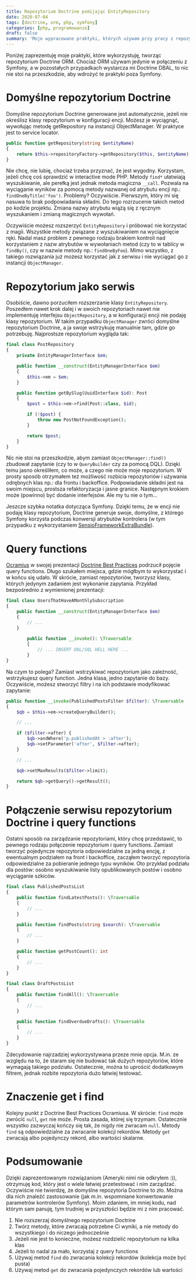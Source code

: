```yaml
---
title: Repozytorium Doctrine pomijając EntityRepository
date: 2020-07-04
tags: [doctrine, orm, php, symfony]
categories: [php, programowanie]
draft: false
summary: 'Moje wypracowane praktyki, których używam przy pracy z repozytorium Doctrine'
---
```


Poniżej zaprezentuję moje praktyki, które wykorzystuję, tworząc repozytorium Doctrine ORM. Chociaż ORM używam jedynie w
połączeniu z Symfony, a w pozostałych przypadkach wystarcza mi Doctrine DBAL, to nic nie stoi na przeszkodzie, aby
wdrożyć te praktyki poza Symfony.

# Domyślne repozytorium Doctrine

Domyślne repozytorium Doctrine generowane jest automatycznie, jeżeli nie określisz klasy repozytorium w konfiguracji
encji. Możesz je wyciągnąć, wywołując metodę getRepository na instancji ObjectManager. W praktyce jest to service
locator.

```php
public function getRepository(string $entityName)
{
    return $this->repositoryFactory->getRepository($this, $entityName);
}
```

Nie chcę, nie lubię, chociaż trzeba przyznać, że jest wygodny. Korzystam, jeżeli chcę coś sprawdzić w interactive mode
PHP. Metody `find*` ułatwiają wyszukiwanie, ale perełką jest jednak metoda magiczna `__call`. Pozwala na wyciąganie
wyników za pomocą metody nazwanej od atrybutu encji np.: `findOneByTitle('foo')`. Problemy? Oczywiście. Pierwszym, który
mi się nasuwa to brak podpowiadania składni. Do tego rozrzucenie takich metod po kodzie projektu. Zmiana nazwy atrybutu
wiążą się z ręcznym wyszukaniem i zmianą magicznych wywołań.

Oczywiście możesz rozszerzyć `EntityRepository` i próbować nie korzystać z magii. Wszystkie metody związane z
wyszukiwaniem na wyciągnięcie ręki. Nadal masz problem z pewnego rodzaju brakiem kontroli nad korzystaniem z nazw
atrybutów w wywołaniach metod (czy to w tablicy w `findBy()`, czy w nazwie metody np.: `findOneByFoo`). Mimo wszystko, z
takiego rozwiązania już możesz korzystać jak z serwisu i nie wyciągać go z instancji `ObjectManager`.

# Repozytorium jako serwis

Osobiście, dawno porzuciłem rozszerzanie klasy `EntityRepository`. Poszedłem nawet krok dalej i w swoich repozytoriach
nawet nie implementuję interfejsu `ObjectRepository`, a w konfiguracji encji nie podaję klasy repozytorium. W takim
przypadku `ObjectManager` zwróci domyślne repozytorium Doctrine, a ja swoje wstrzykuję manualnie tam, gdzie go
potrzebuję. Najprostsze repozytorium wygląda tak:

```php
final class PostRepository 
{ 
    private EntityManagerInterface $em;

    public function __construct(EntityManagerInterface $em)
    {
        $this->em = $em;
    }

    public function getBySlug(UuidInterface $id): Post
    {
        $post = $this->em->find(Post::class, $id);

        if (!$post) {
            throw new PostNotFoundException();
        }

        return $post;
    }
} 
```

Nic nie stoi na przeszkodzie, abym zamiast `ObjectManager::find()` zbudował zapytanie (czy to w `QueryBuilder` czy za
pomocą DQL). Dzięki temu jasno określiłem, co może, a czego nie może moje repozytorium. W prosty sposób otrzymałem też
możliwość rozbicia repozytoriów i używania odrębnych klas np.: dla frontu i backoffice. Podpowiadanie składni jest na
swoim miejscu, prostsza refaktoryzacja i jasne granice. Następnym krokiem może (powinno) być dodanie interfejsów. Ale my
tu nie o tym…

Jeszcze szybka notatka dotycząca Symfony. Dzięki temu, że w encji nie podaję klasy repozytorium, Doctrine generuje
swoje, domyślne, z którego Symfony korzysta podczas konwersji atrybutów kontrolera (w tym przypadku z wykorzystaniem
[SensioFrameworkExtraBundle][sensio-framework-extra-bundle]).

# Query functions

[Ocramius][ocramius-twitter] w swojej prezentacji [Doctrine Best Practices][doctrine-best-practices] podrzucił pojęcie
query functions. Długo szukałem miejsca, gdzie mógłbym to wykorzystać i w końcu się udało. W skrócie, zamiast
repozytoriów, tworzysz klasy, których jedynym zadaniem jest wykonanie zapytania. Przykład bezpośrednio z wymienionej
prezentacji:

```php
final class UsersThatHaveAMonthlySubscription 
{ 
    public function __construct(EntityManagerInterface $em)
    { 
        // ...
    }
    
        public function __invoke(): \Traversable
        {
            // ... INSERT DQL/SQL HELL HERE ...
        }
}
``` 

Na czym to polega? Zamiast wstrzykiwać repozytorium jako zależność, wstrzykujesz query function. Jedna klasa, jedno
zapytanie do bazy. Oczywiście, możesz stworzyć filtry i na ich podstawie modyfikować zapytanie:

```php
public function __invoke(PublishedPostsFilter $filter): \Traversable
{
    $qb = $this->em->createQueryBuilder();

    // ...

    if ($filter->after) {
        $qb->andWhere('p.publishedAt > :after');
        $qb->setParameter('after', $filter->after);
    }

    // ...

    $qb->setMaxResults($filter->limit);

    return $qb->getQuery()->getResult();
}
```

# Połączenie serwisu repozytorium Doctrine i query functions

Ostatni sposób na zarządzanie repozytoriami, który chcę przedstawić, to pewnego rodzaju połączenie repozytorium i query
functions. Zamiast tworzyć pojedyncze repozytoria odpowiedzialne za jedną encję, z ewentualnym podziałem na front i
backoffice, zacząłem tworzyć repozytoria odpowiedzialne za pobieranie jednego typu wyników. Oto przykład podziału dla
postów: osobno wyszukiwanie listy opublikowanych postów i osobno wyciąganie szkiców.

```php
final class PublishedPostsList
{
    public function findLatestPosts(): \Traversable
    {
        // ...
    }

    public function findPosts(string $search): \Traversable
    {
        // ...
    }

    public function getPostCount(): int
    {
        // ...
    }
}
```

```php
final class DraftPostsList
{
    public function findAll(): \Traversable
    {
        // ...
    }

    public function findOverdueDrafts(): \Traversable
    {
        // ...
    }
}
```

Zdecydowanie najrzadziej wykorzystywana przeze mnie opcja. M.in. ze względu na to, że staram się nie budować tak dużych
repozytoriów, które wymagają takiego podziału. Ostatecznie, można to uprościć dodatkowym filtrem, jednak rozbite
repozytoria dużo łatwiej testować.

# Znaczenie get i find

Kolejny punkt z Doctrine Best Practices Ocramiusa. W skrócie: `find` może zwrócić `null`, `get` nie może. Prosta zasada,
której się trzymam. Ostatecznie wszystko zazwyczaj kończy się tak, że nigdy nie zwracam `null`. Metody `find` są
odpowiedzialne za zwracanie kolekcji rekordów. Metody `get` zwracają albo pojedynczy rekord, albo wartości skalarne.

# Podsumowanie

Dzięki zaprezentowanym rozwiązaniom (Ameryki nimi nie odkryłem :)), otrzymuję kod, który jest o wiele łatwiej
przetestować i nim zarządzać. Oczywiście nie twierdzę, że domyślne repozytoria Doctrine to zło. Można dla nich znaleźć
zastosowanie (jak m.in. wspomniane konwertowanie parametrów kontrolerów Symfony). Moim zdaniem, im mniej kodu, nad
którym sam panuję, tym trudniej w przyszłości będzie mi z nim pracować.

1. Nie rozszerzaj domyślnego repozytorium Doctrine 
1. Twórz metody, które zwracają potrzebne Ci wyniki, a nie metody do wszystkiego i do niczego jednocześnie
1. Jeżeli nie jest to konieczne, możesz rozdzielić repozytorium na kilka klas
1. Jeżeli to nadal za mało, korzystaj z query functions
1. Używaj metod `find` do zwracania kolekcji rekordów (kolekcja może być pusta)
1. Używaj metod `get` do zwracania pojedynczych rekordów lub wartości

[sensio-framework-extra-bundle]: https://symfony.com/doc/current/bundles/SensioFrameworkExtraBundle/annotations/converters.html#doctrine-converter
[ocramius-twitter]: https://twitter.com/Ocramius
[doctrine-best-practices]: https://ocramius.github.io/doctrine-best-practices/#/90
